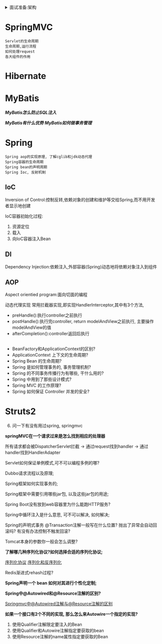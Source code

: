 <details>
<summary>面试准备:架构</summary>
<!-- TOC -->

- [SpringMVC](#springmvc)
- [Hibernate](#hibernate)
- [MyBatis](#mybatis)
- [Spring](#spring)
    - [IoC](#ioc)
    - [DI](#di)
    - [AOP](#aop)
- [](#)
- [Struts2](#struts2)

<!-- /TOC -->
</details>

# SpringMVC

    Servlet的生命周期
    生命周期,运行流程
    如何处理request
    各大组件的作用

# Hibernate

# MyBatis

***MyBatis怎么防止SQL注入***



***MyBatis有什么优势***
***MyBatis如何做事务管理***

# Spring
    Spring aop的实现原理, 了解cglib和jdk动态代理
    Spring容器的生命周期
    Spring bean的声明周期
    Spring Ioc, 反射机制


## IoC

Inversion of Control:控制反转,依赖对象的创建和维护等交给Spring,而不用开发者显示地创建

IoC容器初始化过程:
1. 资源定位
2. 载入
3. 向IoC容器注入Bean

## DI

Dependency Injection:依赖注入,外部容器(Spring)动态地将依赖对象注入到组件


## AOP

Aspect orientied program:面向切面的编程

动态代理实现
常用拦截器实现,即实现HandlerInterceptor,其中有3个方法,

* preHandle():执行controller之前执行
* postHandle():执行完controller, return modelAndView之前执行, 主要操作modelAndView的值
* afterCompletion():controller返回后执行

##

* BeanFactory和ApplicationContext的区别?
* ApplicationContext 上下文的生命周期?
* Spring Bean 的生命周期?
* Spring 是如何管理事务的, 事务管理机制?
* Spring 的不同事务传播行为有哪些, 干什么用的?
* Spring 中用到了那些设计模式?
* Spring MVC 的工作原理?
* Spring 如何保证 Controller 并发的安全?

# Struts2


6. 问一下有没有用过spring, springmvc

**springMVC在一个请求过来是怎么找到相应的处理器**

所有请求都会被DispatcherServlet拦截 -> 通过request找到handler -> 通过handler找到HandlerAdapter


Servlet如何保证单例模式,可不可以编程多例的哪?

Dubbo请求流程以及原理;

Spring框架如何实现事务的;

Spring框架中需要引用哪些jar包, 以及这些jar包的用途;

Spring Boot没有放到web容器⾥为什么能跑HTTP服务?

Spring中循环注入是什么意思, 可不可以解决, 如何解决;

Spring的声明式事务 @Transaction注解⼀般写在什么位置? 抛出了异常会⾃动回滚吗? 有没有办法控制不触发回滚?

Tomcat本身的参数你⼀般会怎么调整?

**了解哪几种序列化协议?如何选择合适的序列化协议;**

[序列化协议](https://blog.csdn.net/junzixing1985/article/details/79599348)
[序列化和反序列化](https://tech.meituan.com/serialization_vs_deserialization.html)

Redis渐进式rehash过程?


**Spring声明一个 bean 如何对其进行个性化定制;**


**Spring中@Autowired和@Resource注解的区别?**

[Springmvc中@Autowired注解与@Resource注解的区别](https://blog.csdn.net/cherry_tly/article/details/50969503)

**如果一个接⼝有2个不同的实现, 那么怎么来Autowire一个指定的实现?**

1. 使用Qualifier注解限定要注入的Bean
2. 使用Qualifier和Autowire注解指定要获取的bean
3. 使用Resource注解的name属性指定要获取的Bean

